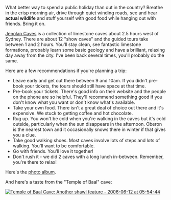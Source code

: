 <!--
.. title: Jenolan Caves - Limestone and Country Air
.. slug: 20060728jenolan-caves-limestone-and-country-air
.. date: 2006/07/28 07:48:31
.. spellcheck_exceptions: Jenolan,Pre,img,jpg,pre,ri,src,srcset,vw,cloudinary,IMG,gykmv
.. tags: Photography, Travel
.. link: 
.. description: 
-->


What better way to spend a public holiday than out in the country? Breathe in the crisp morning air, drive through quiet winding roads, see and hear **actual wildlife** and stuff yourself with good food while hanging out with friends. Bring it on.

[Jenolan Caves](http://www.jenolancaves.org.au/) is a collection of limestone caves about 2.5 hours west of Sydney. There are about 12 "show caves" and the guided tours take between 1 and 2 hours. You'll stay clean, see fantastic limestone formations, probably learn some basic geology and have a brilliant, relaxing day away from the city. I've been back several times, you'll probably do the same.

Here are a few recommendations if you're planning a trip:

-   Leave early and get out there between 9 and 10am. If you didn't pre-book your tickets, the tours should still have space at that time.
-   Pre-book your tickets. There's good info on their website and the people on the phone are so helpful. They'll recommend something good if you don't know what you want or don't know what's available.
-   Take your own food. There isn't a great deal of choice out there and it's expensive. We stuck to getting coffee and hot chocolate.
-   Rug up. You won't be cold when you're walking in the caves but it's cold outside, particularly when the sun disappears in the afternoon. Oberon is the nearest town and it occasionally snows there in winter if that gives you a clue.
-   Take good walking shoes. Most caves involve lots of steps and lots of walking. You'll want to be comfortable.
-   Go with friends. You'll love it together!
-   Don't rush it - we did 2 caves with a long lunch in-between. Remember, you're there to relax!

Here's the [photo album](http://www.flickr.com/photos/edwin_steele/sets/72157632600929663/).

And here's a taste from the "Temple of Baal" cave:

<!-- https://res.cloudinary.com/wordspeak/image/upload/v1473577315/IMG_1970_gykmv0.jpg -->
<a href="https://www.flickr.com/photos/edwin_steele/8412934156" title="Temple of Baal Cave: Another shawl feature - 2006-06-12 at 05-54-44">
 <img class="ri"
   src="https://res.cloudinary.com/wordspeak/image/upload/f_auto,q_auto,w_375/v1473577315/IMG_1970_gykmv0.jpg"
   sizes="(max-width: 50em) 100vw,
          (min-width: 50em) 66vw"
   srcset="https://res.cloudinary.com/wordspeak/image/upload/f_auto,q_auto,w_180/v1473577315/IMG_1970_gykmv0.jpg 180w,
           https://res.cloudinary.com/wordspeak/image/upload/f_auto,q_auto,w_375/v1473577315/IMG_1970_gykmv0.jpg 375w,
           https://res.cloudinary.com/wordspeak/image/upload/f_auto,q_auto,w_768/v1473577315/IMG_1970_gykmv0.jpg 768w,
           https://res.cloudinary.com/wordspeak/image/upload/f_auto,q_auto,w_1536/v1473577315/IMG_1970_gykmv0.jpg 1536w"
   alt="Temple of Baal Cave: Another shawl feature - 2006-06-12 at 05-54-44">
</a>
